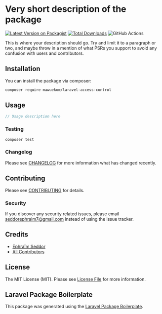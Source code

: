 # Very short description of the package

[![Latest Version on Packagist](https://img.shields.io/packagist/v/mawuekom/laravel-access-control.svg?style=flat-square)](https://packagist.org/packages/mawuekom/laravel-access-control)
[![Total Downloads](https://img.shields.io/packagist/dt/mawuekom/laravel-access-control.svg?style=flat-square)](https://packagist.org/packages/mawuekom/laravel-access-control)
![GitHub Actions](https://github.com/mawuekom/laravel-access-control/actions/workflows/main.yml/badge.svg)

This is where your description should go. Try and limit it to a paragraph or two, and maybe throw in a mention of what PSRs you support to avoid any confusion with users and contributors.

## Installation

You can install the package via composer:

```bash
composer require mawuekom/laravel-access-control
```

## Usage

```php
// Usage description here
```

### Testing

```bash
composer test
```

### Changelog

Please see [CHANGELOG](CHANGELOG.md) for more information what has changed recently.

## Contributing

Please see [CONTRIBUTING](CONTRIBUTING.md) for details.

### Security

If you discover any security related issues, please email seddorephraim7@gmail.com instead of using the issue tracker.

## Credits

-   [Ephraïm Seddor](https://github.com/mawuekom)
-   [All Contributors](../../contributors)

## License

The MIT License (MIT). Please see [License File](LICENSE.md) for more information.

## Laravel Package Boilerplate

This package was generated using the [Laravel Package Boilerplate](https://laravelpackageboilerplate.com).
